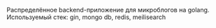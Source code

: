 Распределённое backend-приложение для микроблогов на golang. <br>Используемый стек: gin, mongo db, redis, meilisearch
